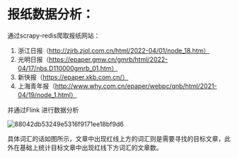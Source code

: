 # 报纸数据分析：
通过scrapy-redis爬取报纸网站：
  1. 浙江日报（http://zjrb.zjol.com.cn/html/2022-04/01/node_18.htm）
  2. 光明日报（https://epaper.gmw.cn/gmrb/html/2022-04/17/nbs.D110000gmrb_01.htm）
  3. 新快报（https://epaper.xkb.com.cn/）
  4. 上海青年报（http://www.why.com.cn/epaper/webpc/qnb/html/2021-04/19/node_1.html）

并通过Flink 进行数据分析

![88042db53249e5316f9171ee18bf9d6](https://user-images.githubusercontent.com/56312206/164392685-1ebc9a27-6ec1-4abf-83f6-3503d915832b.png)
 
 具体词汇的话如图所示，文章中出现红线上方的词汇则是需要寻找的目标文章，此外在基础上统计目标文章中出现红线下方词汇的文章数。
